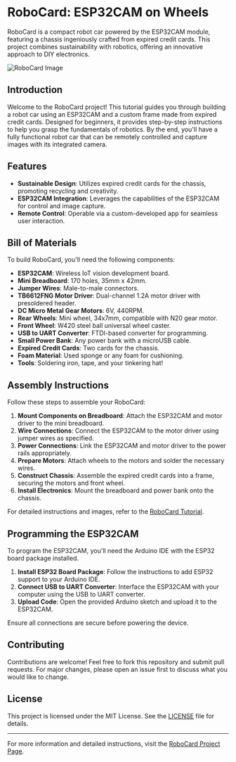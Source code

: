 # RoboCard: ESP32CAM on Wheels

RoboCard is a compact robot car powered by the ESP32CAM module, featuring a chassis ingeniously crafted from expired credit cards. This project combines sustainability with robotics, offering an innovative approach to DIY electronics.

![RoboCard Image](https://jojoyeap.github.io/RoboCard/images/Car_Main.jpg)

## Introduction

Welcome to the RoboCard project! This tutorial guides you through building a robot car using an ESP32CAM and a custom frame made from expired credit cards. Designed for beginners, it provides step-by-step instructions to help you grasp the fundamentals of robotics. By the end, you'll have a fully functional robot car that can be remotely controlled and capture images with its integrated camera.

## Features

- **Sustainable Design**: Utilizes expired credit cards for the chassis, promoting recycling and creativity.
- **ESP32CAM Integration**: Leverages the capabilities of the ESP32CAM for control and image capture.
- **Remote Control**: Operable via a custom-developed app for seamless user interaction.

## Bill of Materials

To build RoboCard, you'll need the following components:

- **ESP32CAM**: Wireless IoT vision development board.
- **Mini Breadboard**: 170 holes, 35mm x 42mm.
- **Jumper Wires**: Male-to-male connectors.
- **TB6612FNG Motor Driver**: Dual-channel 1.2A motor driver with presoldered header.
- **DC Micro Metal Gear Motors**: 6V, 440RPM.
- **Rear Wheels**: Mini wheel, 34x7mm, compatible with N20 gear motor.
- **Front Wheel**: W420 steel ball universal wheel caster.
- **USB to UART Converter**: FTDI-based converter for programming.
- **Small Power Bank**: Any power bank with a microUSB cable.
- **Expired Credit Cards**: Two cards for the chassis.
- **Foam Material**: Used sponge or any foam for cushioning.
- **Tools**: Soldering iron, tape, and your tinkering hat!

## Assembly Instructions

Follow these steps to assemble your RoboCard:

1. **Mount Components on Breadboard**: Attach the ESP32CAM and motor driver to the mini breadboard.
2. **Wire Connections**: Connect the ESP32CAM to the motor driver using jumper wires as specified.
3. **Power Connections**: Link the ESP32CAM and motor driver to the power rails appropriately.
4. **Prepare Motors**: Attach wheels to the motors and solder the necessary wires.
5. **Construct Chassis**: Assemble the expired credit cards into a frame, securing the motors and front wheel.
6. **Install Electronics**: Mount the breadboard and power bank onto the chassis.

For detailed instructions and images, refer to the [RoboCard Tutorial](https://jojoyeap.github.io/RoboCard/).

## Programming the ESP32CAM

To program the ESP32CAM, you'll need the Arduino IDE with the ESP32 board package installed.

1. **Install ESP32 Board Package**: Follow the instructions to add ESP32 support to your Arduino IDE.
2. **Connect USB to UART Converter**: Interface the ESP32CAM with your computer using the USB to UART converter.
3. **Upload Code**: Open the provided Arduino sketch and upload it to the ESP32CAM.

Ensure all connections are secure before powering the device.

## Contributing

Contributions are welcome! Feel free to fork this repository and submit pull requests. For major changes, please open an issue first to discuss what you would like to change.

## License

This project is licensed under the MIT License. See the [LICENSE](LICENSE) file for details.

---

For more information and detailed instructions, visit the [RoboCard Project Page](https://jojoyeap.github.io/RoboCard/).
